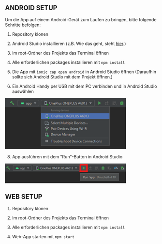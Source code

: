 ## ANDROID SETUP
Um die App auf einem Android-Gerät zum Laufen zu bringen, bitte folgende Schritte befolgen:

1. Repository klonen

2. Android Studio installieren (z.B. Wie das geht, steht <a href="https://developer.android.com/studio/install">hier</a>.)

3. Im root-Ordner des Projekts das Terminal öffnen

4. Alle erforderlichen packages installieren mit `npm install`

5. Die App mit `ionic cap open android` in Android Studio öffnen (Daraufhin sollte sich Android Studio mit dem Projekt öffnen.)

7. Ein Android Handy per USB mit dem PC verbinden und in Android Studio auswählen </br>
<img src="./pictures/choosingDevice.png" width="400px">

8. App ausführen mit dem "Run"-Button in Android Studio </br>
<img src="./pictures/runApp.png" width="400px">

## WEB SETUP
1. Repository klonen

2. Im root-Ordner des Projekts das Terminal öffnen

3. Alle erforderlichen packages installieren mit `npm install`

4. Web-App starten mit `npm start`